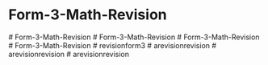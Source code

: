 # Form-3-Math-Revision
#   F o r m - 3 - M a t h - R e v i s i o n  
 #   F o r m - 3 - M a t h - R e v i s i o n  
 #   F o r m - 3 - M a t h - R e v i s i o n  
 #   F o r m - 3 - M a t h - R e v i s i o n  
 #   r e v i s i o n f o r m 3  
 #   a r e v i s i o n r e v i s i o n  
 #   a r e v i s i o n r e v i s i o n  
 #   a r e v i s i o n r e v i s i o n  
 